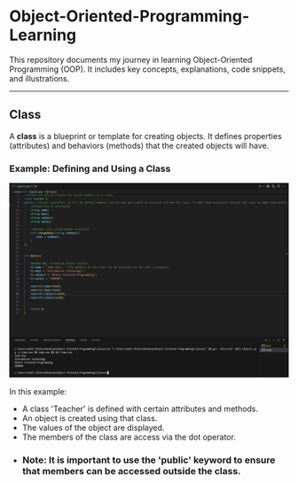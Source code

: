 # Object-Oriented-Programming-Learning

This repository documents my journey in learning Object-Oriented Programming (OOP). It includes key concepts, explanations, code snippets, and illustrations.

---

##  Class

A **class** is a blueprint or template for creating objects. It defines properties (attributes) and behaviors (methods) that the created objects will have.

###  Example: Defining and Using a Class

![Class Example](Images/Classes.png)

In this example:
- A class 'Teacher' is defined with certain attributes and methods.
- An object is created using that class.
- The values of the object are displayed.
- The members of the class are access via the dot operator.
- ### Note: It is important to use the 'public' keyword to ensure that members can be accessed outside the class.


